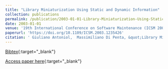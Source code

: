 ```yaml
---
title: "Library Miniaturization Using Static and Dynamic Information"
collection: publications
permalink: /publication/2003-01-01-Library-Miniaturization-Using-Static-and-Dynamic-Information
date: 2003-01-01
venue: '19th International Conference on Software Maintenance (ICSM 2003), The Architecture of Existing Systems, 22-26 September 2003, Amsterdam, The Netherlands'
paperurl: 'https://doi.org/10.1109/ICSM.2003.1235426'
citation: ' Giuliano Antoniol,  Massimiliano Di Penta, &quot;Library Miniaturization Using Static and Dynamic Information.&quot; 19th International Conference on Software Maintenance (ICSM 2003), The Architecture of Existing Systems, 22-26 September 2003, Amsterdam, The Netherlands, 2003.'
---
```

[Bibtex](https://dblp.org/rec/bib/conf/icsm/AntoniolP03){:target="_blank"}

[Access paper here](https://doi.org/10.1109/ICSM.2003.1235426){:target="_blank"}
